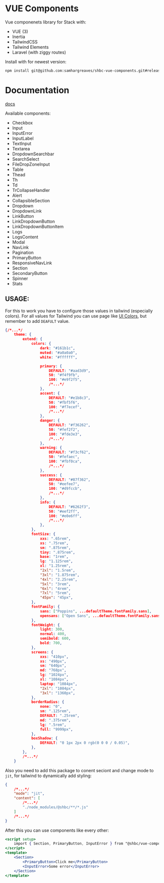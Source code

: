 # VUE Components

Vue componenets library for Stack with:

-   VUE (3)
-   Inertia
-   TailwindCSS
-   Tailwind Elements
-   Laravel (with ziggy routes)

Install with for newest version:

```bash
npm install git@github.com:samhargreaves/shbc-vue-components.git#release
```

# Documentation

[docs](https://samhargreaves.github.io/shbc-vue-components/)

Available components:

-   Checkbox
-   Input
-   InputError
-   InputLabel
-   TextInput
-   Textarea
-   DropdownSearchbar
-   SearchSelect
-   FileDropZoneInput
-   Table
-   Thead
-   Th
-   Td
-   TrCollapseHandler
-   Alert
-   CollapsibleSection
-   Dropdown
-   DropdownLink
-   LinkButton
-   LinkDropdownButton
-   LinkDropdownButtonItem
-   Logs
-   LogsContent
-   Modal
-   NavLink
-   Pagination
-   PrimaryButton
-   ResponsiveNavLink
-   Section
-   SecondaryButton
-   Spinner
-   Stats

## USAGE:

For this to work you have to configure those values in tailwind (especially colors). For all values for Tailwind you can use page like [UI Colors](https://uicolors.app/create), but remember to add `DEAFULT` value.

```json
{/*...*/
    theme: {
        extend: {
            colors: {
                dark: "#161b1c",
                muted: "#a0a0a0",
                white: "#ffffff",

                primary: {
                    DEFAULT: "#aad3d9",
                    50: "#f4f9fb",
                    100: "#e9f2f5",
                    /*...*/
                },
                accent: {
                    DEFAULT: "#e1b8c3",
                    50: "#fbf5f6",
                    100: "#f7ecef",
                    /*...*/
                },
                danger: {
                    DEFAULT: "#f36262",
                    50: "#fef2f2",
                    100: "#fde3e3",
                    /*...*/
                },
                warning: {
                    DEFAULT: "#f3cf62",
                    50: "#fefaec",
                    100: "#fbf0ca",
                    /*...*/
                },
                success: {
                    DEFAULT: "#87f362",
                    50: "#eefee7",
                    100: "#d9fccb",
                    /*...*/
                },
                info: {
                    DEFAULT: "#6262f3",
                    50: "#eef2ff",
                    100: "#e0e6ff",
                    /*...*/
                },
            },
            fontSize: {
                xxs: ".65rem",
                xs: ".75rem",
                sm: ".875rem",
                tiny: ".875rem",
                base: "1rem",
                lg: "1.125rem",
                xl: "1.25rem",
                "2xl": "1.5rem",
                "3xl": "1.875rem",
                "4xl": "2.25rem",
                "5xl": "3rem",
                "6xl": "4rem",
                "7xl": "5rem",
                "45px": "45px",
            },
            fontFamily: {
                sans: ["Poppins", ...defaultTheme.fontFamily.sans],
                opensans: ["Open Sans", ...defaultTheme.fontFamily.sans],
            },
            fontWeight: {
                light: 300,
                normal: 400,
                semibold: 600,
                bold: 700,
            },
            screens: {
                xxs: "410px",
                xs: "490px",
                sm: "640px",
                md: "768px",
                lg: "1024px",
                xl: "1084px",
                laptop: "1084px",
                "2xl": "1084px",
                "3xl": "1360px",
            },
            borderRadius: {
                none: "0",
                sm: ".125rem",
                DEFAULT: ".25rem",
                md: ".375rem",
                lg: ".5rem",
                full: "9999px",
            },
            boxShadow: {
                DEFAULT: "0 1px 2px 0 rgb(0 0 0 / 0.05)",
            },
        },
        /*...*/
    }
```

Also you need to add this package to conent seciont and change mode to `jit`, for tailwind to dynamically add styling:

```json
{
    /*...*/
    "mode": "jit",
    "content": [
        /*...*/
        "./node_modules/@shbc/**/*.js"
    ]
    /*...*/
}
```

After this you can use components like every other:

```jsx
<script setup>
    import { Section, PrimaryButton, InputError } from "@shbc/vue-components";
</script>
<template>
    <Section>
        <PrimaryButton>Click me</PrimaryButton>
        <InputError>Some error</InputError>
    </Section>
</template>
```
